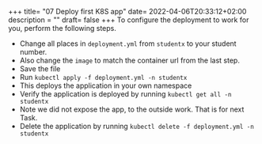 +++
title= "07 Deploy first K8S app"
date= 2022-04-06T20:33:12+02:00
description = ""
draft= false
+++
To configure the deployment to work for you, perform the following steps.

- Change all places in `deployment.yml` from `studentx` to your student number.
- Also change the `image` to match the container url from the last step.
- Save the file
- Run `kubectl apply -f deployment.yml -n studentx`
- This deploys the application in your own namespace
- Verify the application is deployed by running `kubectl get all -n studentx`
- Note we did not expose the app, to the outside work. That is for next Task.
- Delete the application by running `kubectl delete -f deployment.yml -n studentx`
